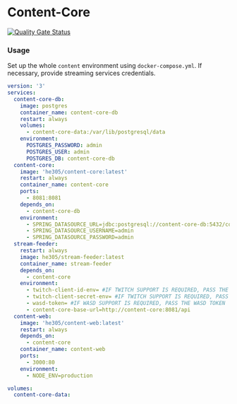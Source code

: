 # Content-Core

[![Quality Gate Status](https://sonarcloud.io/api/project_badges/measure?project=he305_content-core&metric=alert_status)](https://sonarcloud.io/summary/new_code?id=he305_content-core)

### Usage

Set up the whole `content` environment using `docker-compose.yml`. If necessary, provide streaming services credentials.

```yaml
version: '3'
services:
  content-core-db:
    image: postgres
    container_name: content-core-db
    restart: always
    volumes:
      - content-core-data:/var/lib/postgresql/data
    environment:
      POSTGRES_PASSWORD: admin
      POSTGRES_USER: admin
      POSTGRES_DB: content-core-db
  content-core:
    image: 'he305/content-core:latest'
    restart: always
    container_name: content-core
    ports:
      - 8081:8081
    depends_on:
      - content-core-db
    environment:
      - SPRING_DATASOURCE_URL=jdbc:postgresql://content-core-db:5432/content-core-db
      - SPRING_DATASOURCE_USERNAME=admin
      - SPRING_DATASOURCE_PASSWORD=admin
  stream-feeder:
    restart: always
    image: he305/stream-feeder:latest
    container_name: stream-feeder
    depends_on:
      - content-core
    environment:
      - twitch-client-id-env= #IF TWITCH SUPPORT IS REQUIRED, PASS THE TWITCH CLIENT ID 
      - twitch-client-secret-env= #IF TWITCH SUPPORT IS REQUIRED, PASS THE TWITCH SECRET
      - wasd-token= #IF WASD SUPPORT IS REQUIRED, PASS THE WASD TOKEN
      - content-core-base-url=http://content-core:8081/api
  content-web:
    image: 'he305/content-web:latest'
    restart: always
    depends_on:
      - content-core
    container_name: content-web
    ports:
      - 3000:80
    environment:
      - NODE_ENV=production

volumes:
  content-core-data:
```
